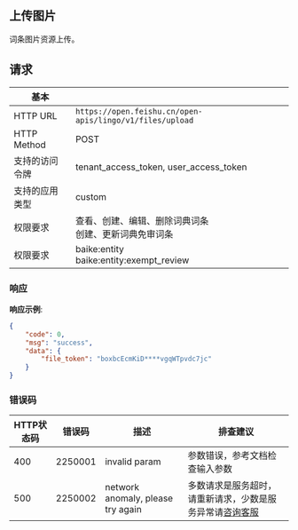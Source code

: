 ## 上传图片

词条图片资源上传。

## 请求

| 基本 | |
| --- | --- |
| HTTP URL | `https://open.feishu.cn/open-apis/lingo/v1/files/upload` |
| HTTP Method | POST |
| 支持的访问令牌 | tenant_access_token, user_access_token |
| 支持的应用类型 | custom |
| 权限要求 | 查看、创建、编辑、删除词典词条 <br> 创建、更新词典免审词条 |
| 权限要求 | baike:entity <br> baike:entity:exempt_review |

### 响应

**响应示例**:

```json
{
    "code": 0,
    "msg": "success",
    "data": {
        "file_token": "boxbcEcmKiD****vgqWTpvdc7jc"
    }
}
```

### 错误码

| HTTP状态码 | 错误码 | 描述 | 排查建议 |
| ---------- | ------ | ---- | -------- |
| 400 | 2250001 | invalid param | 参数错误，参考文档检查输入参数 |
| 500 | 2250002 | network anomaly, please try again | 多数请求是服务超时，请重新请求，少数是服务异常请[咨询客服](https://applink.feishu.cn/client/helpdesk/open?id=6626260912531570952&extra=%7B%22channel%22:14,%22created_at%22:1614493146,%22scenario_id%22:6885151765134622721,%22signature%22:%22ca94c408b966dc1de2083e5bbcd418294c146e98%22%7D) |

